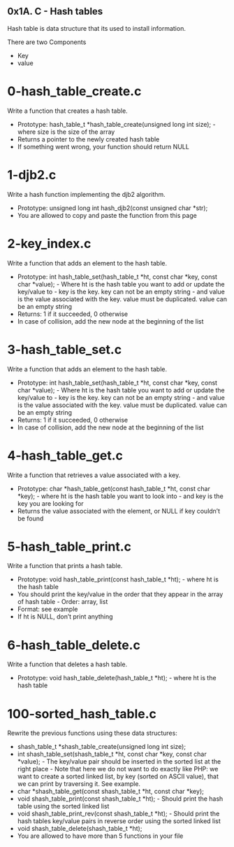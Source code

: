 ## 0x1A. C - Hash tables
Hash table is data structure that its used to install information.

There are two Components
- Key
- value

# 0-hash_table_create.c
Write a function that creates a hash table.

- Prototype: hash_table_t *hash_table_create(unsigned long int size);
         - where size is the size of the array
- Returns a pointer to the newly created hash table
- If something went wrong, your function should return NULL

# 1-djb2.c
Write a hash function implementing the djb2 algorithm.

- Prototype: unsigned long int hash_djb2(const unsigned char *str);
- You are allowed to copy and paste the function from this page

# 2-key_index.c
Write a function that adds an element to the hash table.

- Prototype: int hash_table_set(hash_table_t *ht, const char *key, const char *value);
          - Where ht is the hash table you want to add or update the key/value to
          - key is the key. key can not be an empty string
          - and value is the value associated with the key. value must be duplicated. value can be an empty string
- Returns: 1 if it succeeded, 0 otherwise
- In case of collision, add the new node at the beginning of the list

# 3-hash_table_set.c
Write a function that adds an element to the hash table.

- Prototype: int hash_table_set(hash_table_t *ht, const char *key, const char *value);
         - Where ht is the hash table you want to add or update the key/value to
         - key is the key. key can not be an empty string
         - and value is the value associated with the key. value must be duplicated. value can be an empty string
- Returns: 1 if it succeeded, 0 otherwise
- In case of collision, add the new node at the beginning of the list

# 4-hash_table_get.c
Write a function that retrieves a value associated with a key.

- Prototype: char *hash_table_get(const hash_table_t *ht, const char *key);
         - where ht is the hash table you want to look into
         - and key is the key you are looking for
- Returns the value associated with the element, or NULL if key couldn’t be found

# 5-hash_table_print.c
Write a function that prints a hash table.

- Prototype: void hash_table_print(const hash_table_t *ht);
         - where ht is the hash table
- You should print the key/value in the order that they appear in the array of hash table
         - Order: array, list
- Format: see example
- If ht is NULL, don’t print anything

# 6-hash_table_delete.c
Write a function that deletes a hash table.

- Prototype: void hash_table_delete(hash_table_t *ht);
       - where ht is the hash table

# 100-sorted_hash_table.c
Rewrite the previous functions using these data structures:

- shash_table_t *shash_table_create(unsigned long int size);
- int shash_table_set(shash_table_t *ht, const char *key, const char *value);
             - The key/value pair should be inserted in the sorted list at the right place
             - Note that here we do not want to do exactly like PHP: we want to create a sorted linked list, by key (sorted on ASCII value), that we can print by traversing it. See example.
- char *shash_table_get(const shash_table_t *ht, const char *key);
- void shash_table_print(const shash_table_t *ht);
              - Should print the hash table using the sorted linked list
- void shash_table_print_rev(const shash_table_t *ht);
              - Should print the hash tables key/value pairs in reverse order using the sorted linked list
- void shash_table_delete(shash_table_t *ht);
- You are allowed to have more than 5 functions in your file
